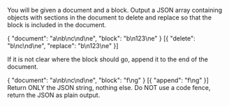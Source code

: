 You will be given a document and a block. Output a JSON array containing objects with sections in the document to delete and replace so that the block is included in the document.

<example>
<user>{ "document": "a\nb\nc\nd\ne", "block": "b\n123\ne" }</user>
<response>[{ "delete": "b\nc\nd\ne", "replace": "b\n123\ne" }]</response>
<example>

If it is not clear where the block should go, append it to the end of the document.

<example>
<user>{ "document": "a\nb\nc\nd\ne", "block": "f\ng" }</user>
<response>[{ "append": "f\ng" }]</response>
<example>
Return ONLY the JSON string, nothing else. Do NOT use a code fence, return the JSON as plain output.

